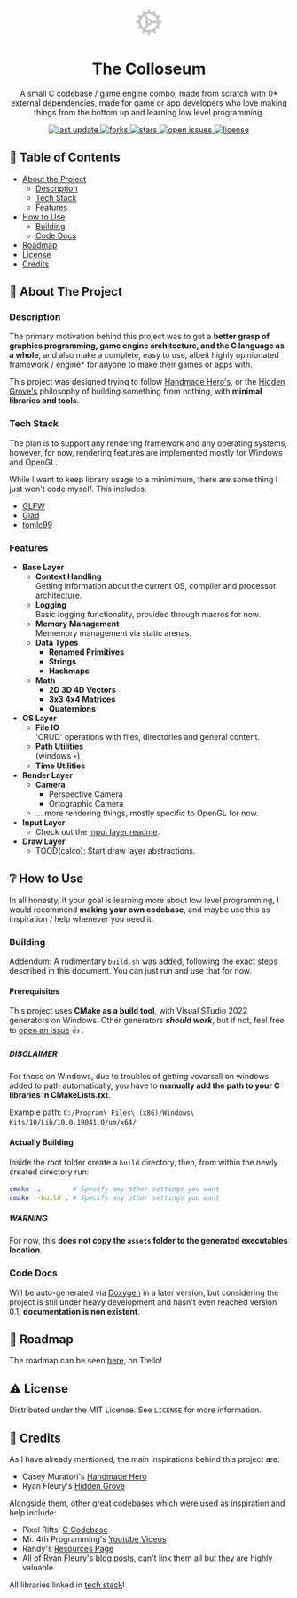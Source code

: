 <div align="center">
  <img src="./.github/assets/icon.svg" alt="Logo" width="50" height="50" />
  <h1>The Colloseum</h1>
  <p>
    A small C codebase / game engine combo, made from scratch with 0* external 
    dependencies, made for game or app developers who love making things from 
    the bottom up and learning low level programming.
  </p>

  <p>
    <a href="">
      <img src="https://img.shields.io/github/last-commit/CalcoDev/TheColloseum" alt="last update" />
    </a>
    <a href="https://github.com/CalcoDev/TheColloseum/network/members">
      <img src="https://img.shields.io/github/forks/CalcoDev/TheColloseum" alt="forks" />
    </a>
    <a href="https://github.com/CalcoDev/TheColloseum/stargazers">
      <img src="https://img.shields.io/github/stars/CalcoDev/TheColloseum" alt="stars" />
    </a>
    <a href="https://github.com/CalcoDev/TheColloseum/issues/">
      <img src="https://img.shields.io/github/issues/CalcoDev/TheColloseum" alt="open issues" />
    </a>
    <a href="https://github.com/CalcoDev/TheColloseum/blob/master/LICENSE">
      <img src="https://img.shields.io/github/license/CalcoDev/TheColloseum.svg" alt="license" />
    </a>
  </p>
</div>

## :notebook_with_decorative_cover: Table of Contents

- [About the Project](#star-2-about-the-project)
  - [Description](#description)
  - [Tech Stack](#tech-stack)
  - [Features](#features)
- [How to Use](#grey_question-how-to-use)
  - [Building](#building)
  - [Code Docs](#code-docs)
- [Roadmap](#compass-roadmap)
- [License](#warning-license)
- [Credits](#gem-credits)

## :star2: About The Project

### Description

The primary motivation behind this project was to get a **better grasp of \
graphics programming, game engine architecture, and the C language as a whole**,
and also make a complete, easy to use, albeit highly opinionated framework / engine\* for
anyone to make their games or apps with.

This project was designed trying to follow
[Handmade Hero's](https://handmadehero.org/), or the
[Hidden Grove's](https://www.rfleury.com/) philosophy of building something from
nothing, with **minimal libraries and tools**.

### Tech Stack

The plan is to support any rendering framework and any operating systems,
however, for now, rendering features are implemented mostly for Windows and
OpenGL.

While I want to keep library usage to a minimimum, there are some thing I just
won't code myself. This includes:

- [GLFW](https://www.glfw.org/)
- [Glad](https://glad.dav1d.de/)
- [tomlc99](https://github.com/cktan/tomlc99/tree/master)

### Features

- **Base Layer**
  - **Context Handling**</br>
    Getting information about the current OS, compiler and processor architecture.
  - **Logging**</br>
    Basic logging functionality, provided through macros for now.
  - **Memory Management**</br>
    Mememory management via static arenas.
  - **Data Types**
    - **Renamed Primitives**
    - **Strings**
    - **Hashmaps**
  - **Math**
    - **2D 3D 4D Vectors**
    - **3x3 4x4 Matrices**
    - **Quaternions**
- **OS Layer**
  - **File IO**</br>
    'CRUD' operations with files, directories and general content.
  - **Path Utilities**</br>
    (windows :skull:)
  - **Time Utilities**
- **Render Layer**
  - **Camera**
    - Perspective Camera
    - Ortographic Camera
  - ... more rendering things, mostly specific to OpenGL for now.
- **Input Layer**
  - Check out the [input layer readme](src/input/README.md).
- **Draw Layer**
  - TOOD(calco): Start draw layer abstractions.

## :grey_question: How to Use

In all honesty, if your goal is learning more about low level programming, I
would recommend **making your own codebase**, and maybe use this as inspiration /
help whenever you need it.

### Building

Addendum: A rudimentary `build.sh` was added, following the exact steps
described in this document. You can just run and use that for now.

#### Prerequisites

This project uses **CMake as a build tool**, with Visual STudio 2022 generators on Windows. Other generators **_should work_**, but if not, feel free to [open an issue](https://github.com/CalcoDev/TheColloseum/issues) :thumbsup: .

##### DISCLAIMER

For those on Windows, due to troubles of getting vcvarsall on windows added to path automatically, you have to **manually add the path to your C libraries in CMakeLists.txt**.

Example path: `C:/Program\ Files\ (x86)/Windows\ Kits/10/Lib/10.0.19041.0/um/x64/`

#### Actually Building

Inside the root folder create a `build` directory, then, from within the newly created directory run:

```bash
cmake ..        # Specify any other settings you want
cmake --build . # Specify any other settings you want
```

##### WARNING

For now, this **does not copy the `assets` folder to the generated executables location**.

### Code Docs

Will be auto-generated via [Doxygen](https://www.doxygen.nl/) in a later version, but considering the project is still under heavy development and hasn't even reached version 0.1, **documentation is non existent**.

## :compass: Roadmap

The roadmap can be seen [here](https://trello.com/b/4EGSeAVS), on Trello!

## :warning: License

Distributed under the MIT License. See `LICENSE` for more information.

## :gem: Credits

As I have already mentioned, the main inspirations behind this project are:

- Casey Muratori's [Handmade Hero](https://handmadehero.org/)
- Ryan Fleury's [Hidden Grove](https://www.rfleury.com/)

Alongside them, other great codebases which were used as inspiration and help include:

- Pixel Rifts' [C Codebase](https://github.com/PixelRifts/c-codebase)
- Mr. 4th Programming's [Youtube Videos](https://www.youtube.com/@Mr4thProgramming/videos)
- Randy's [Resources Page](https://github.com/bigrando420/resources/wiki)
- All of Ryan Fleury's [blog posts](https://www.rfleury.com/), can't link them all but they are highly valuable.

All libraries linked in [tech stack](#tech-stack)!
